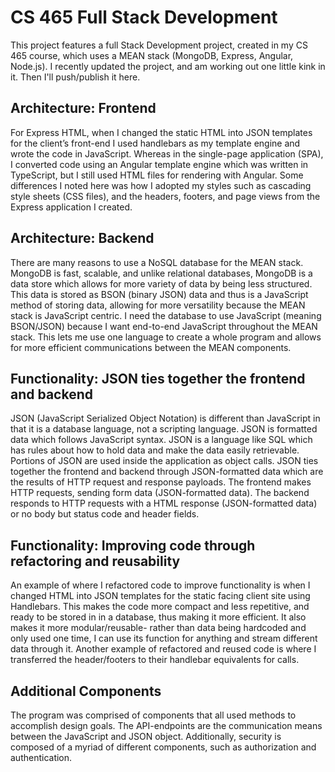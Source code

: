 # CS 465 Full Stack Development
This project features a full Stack Development project, created in my CS 465 course, which uses a MEAN stack (MongoDB, Express, Angular, Node.js). I recently updated the project, and am working out one little kink in it. Then I'll push/publish it here.

## Architecture: Frontend 
For Express HTML, when I changed the static HTML into JSON templates for the client’s front-end I used handlebars as my template engine and wrote the code in JavaScript. Whereas in the single-page application (SPA), I converted code using an Angular template engine which was written in TypeScript, but I still used HTML files for rendering with Angular. Some differences I noted here was how I adopted my styles such as cascading style sheets (CSS files), and the headers, footers, and page views from the Express application I created.

## Architecture: Backend 
There are many reasons to use a NoSQL database for the MEAN stack. MongoDB is fast, scalable, and unlike relational databases, MongoDB is a data store which allows for more variety of data by being less structured. This data is stored as BSON (binary JSON) data and thus is a JavaScript method of storing data, allowing for more versatility because the MEAN stack is JavaScript centric. I need the database to use JavaScript (meaning BSON/JSON) because I want end-to-end JavaScript throughout the MEAN stack. This lets me use one language to create a whole program and allows for more efficient communications between the MEAN components. 

## Functionality: JSON ties together the frontend and backend 
JSON (JavaScript Serialized Object Notation) is different than JavaScript in that it is a database language, not a scripting language. JSON is formatted data which follows  JavaScript syntax. JSON is a language like SQL which has rules about how to hold data and make the data easily retrievable. Portions of JSON are used inside the application as object calls. JSON ties together the frontend and backend through JSON-formatted data which are the results of HTTP request and response payloads. The frontend makes HTTP requests, sending form data (JSON-formatted data). The backend responds to HTTP requests with a HTML response (JSON-formatted data) or no body but status code and header fields. 

## Functionality: Improving code through refactoring and reusability 
An example of where I refactored code to improve functionality is when I changed HTML into JSON templates for the static facing client site using Handlebars. This makes the code more compact and less repetitive, and ready to be stored in in a database, thus making it more efficient. It also makes it more modular/reusable- rather than data being hardcoded and only used one time, I can use its function for anything and stream different data through it. Another example of refactored and reused code is where I  transferred the header/footers to their handlebar equivalents for calls.

## Additional Components
The program was comprised of components that all used methods to accomplish design goals. The API-endpoints are the communication means between the JavaScript and JSON object. Additionally, security is composed of a myriad of different components, such as authorization and authentication.
